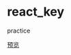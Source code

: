 # react_key
practice

[预览](https://besswang.github.io/react_key/react_key.html)

[](./show1.jpg)[](./show2.jpg)
